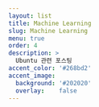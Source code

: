 ```yaml
---
layout: list
title: Machine Learning
slug: Machine Learning
menu: true
order: 4
description: >
  Ubuntu 관련 포스팅
accent_color: '#268bd2'
accent_image:
  background: '#202020'
  overlay:    false
---
```

